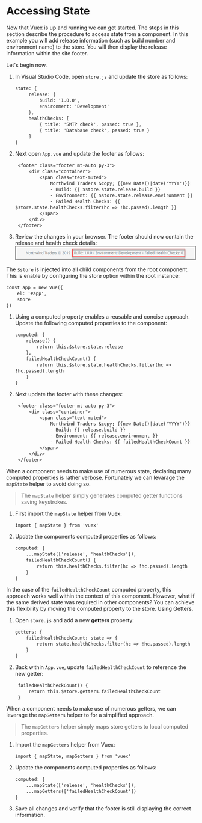 # Accessing State

Now that Vuex is up and running we can get started. The steps in this section describe the procedure to access state from a component. In this example you will add release information \(such as build number and environment name\) to the store. You will then display the release information within the site footer.

Let's begin now.

1. In Visual Studio Code, open `store.js` and update the store as follows:

   ```text
   state: {
        release: {
            build: '1.0.0',
            environment: 'Development'
        },
        healthChecks: [
            { title: 'SMTP check', passed: true },
            { title: 'Database check', passed: true }
        ]
   }
   ```

2. Next open `App.vue` and update the footer as follows:

   ```text
    <footer class="footer mt-auto py-3">
        <div class="container">
            <span class="text-muted">
                Northwind Traders &copy; {{new Date()|date('YYYY')}}
                - Build: {{ $store.state.release.build }}
                - Environment: {{ $store.state.release.environment }}
                - Failed Health Checks: {{ $store.state.healthChecks.filter(hc => !hc.passed).length }}
            </span>
        </div>
    </footer>
   ```

3. Review the changes in your browser. The footer should now contain the release and health check details: ![](../.gitbook/assets/accessing-state-figure-1.png)

The `$store` is injected into all child components from the root component. This is enable by configuring the store option within the root instance:

```text
const app = new Vue({
    el: '#app',
    store
})
```

1. Using a computed property enables a reusable and concise approach. Update the following computed properties to the component:

   ```text
   computed: {
       release() {
           return this.$store.state.release
       },
       failedHealthCheckCount() {
           return this.$store.state.healthChecks.filter(hc => !hc.passed).length
       }
   }
   ```

2. Next update the footer with these changes:

   ```text
    <footer class="footer mt-auto py-3">
        <div class="container">
            <span class="text-muted">
                Northwind Traders &copy; {{new Date()|date('YYYY')}}
                - Build: {{ release.build }}
                - Environment: {{ release.environment }}
                - Failed Health Checks: {{ failedHealthCheckCount }}
            </span>
        </div>
    </footer>
   ```

When a component needs to make use of numerous state, declaring many computed properties is rather verbose. Fortunately we can levarage the `mapState` helper to avoid doing so.

> The `mapState` helper simply generates computed getter functions saving keystrokes.

1. First import the `mapState` helper from Vuex:

   ```text
   import { mapState } from 'vuex'
   ```

2. Update the components computed properties as follows:

   ```text
   computed: {
       ...mapState(['release', 'healthChecks']),
       failedHealthCheckCount() {
           return this.healthChecks.filter(hc => !hc.passed).length
       }
   }
   ```

In the case of the `failedHealthCheckCount` computed property, this approach works well within the context of this component. However, what if the same derived state was required in other components? You can achieve this flexibility by moving the computed property to the store. Using Getters,

1. Open `store.js` and add a new **getters** property:

   ```text
   getters: {
       failedHealthCheckCount: state => {
           return state.healthChecks.filter(hc => !hc.passed).length
       }
   }
   ```

2. Back within `App.vue`, update `failedHealthCheckCount` to reference the new getter:

   ```text
    failedHealthCheckCount() {
        return this.$store.getters.failedHealthCheckCount
    }
   ```

When a component needs to make use of numerous getters, we can leverage the `mapGetters` helper to for a simplified approach.

> The `mapGetters` helper simply maps store getters to local computed properties.

1. Import the `mapGetters` helper from Vuex:

   ```text
   import { mapState, mapGetters } from 'vuex'
   ```

2. Update the components computed properties as follows:

   ```text
   computed: {
       ...mapState(['release', 'healthChecks']),
       ...mapGetters(['failedHealthCheckCount'])
   }
   ```

3. Save all changes and verify that the footer is still displaying the correct information.

